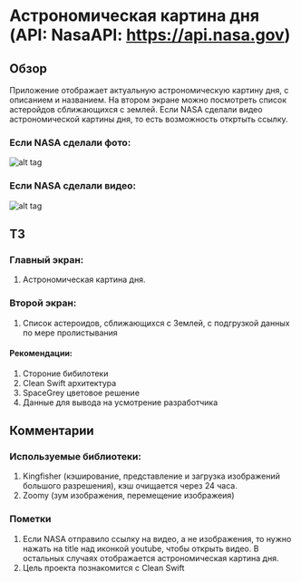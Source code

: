 #  Астрономическая картина дня (API: NasaAPI: https://api.nasa.gov)

## Обзор
Приложение отображает актуальную астрономическую картину дня, с описанием и названием. На втором экране можно посмотреть список астеройдов сближающихся с землей. Если NASA сделали видео астрономической картины дня, то есть возможность откртыть ссылку.

###  Если NASA сделали фото:
![alt tag](https://github.com/shestakovSA/screen/blob/master/RPReplay_Final1598973594.gif "Фото")​
### Если NASA сделали видео:
![alt tag](https://github.com/shestakovSA/screen/blob/master/RPReplay_Final1598973772.gif "Видео")​

## ТЗ
### Главный экран:
1. Астрономическая картина дня.
### Второй экран:
1. Список астероидов, сближающихся с Землей, с подгрузкой данных по мере
пролистывания
#### Рекомендации:
1. Стороние бибилотеки
2. Clean Swift архитектура
3. SpaceGrey цветовое решение
4. Данные для вывода на усмотрение разработчика



## Комментарии
### Используемые библиотеки: 
1. Kingfisher (кэширование, представление и загрузка изображений большого разрешения), кэш очищается через 24 часа.
2. Zoomy (зум изображения, перемещение изображеия)
### Пометки
1. Если NASA отправило ссылку на видео, а не изображения, то нужно нажать на title над иконкой youtube, чтобы открыть видео. В остальных случаях отображается астрономическая картина дня.
2. Цель проекта познакомится с Clean Swift
